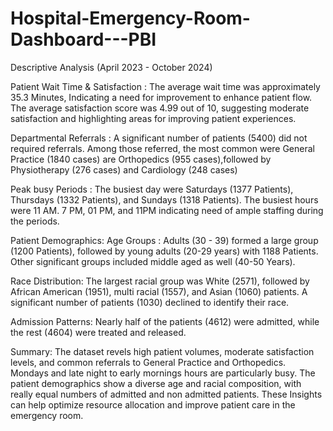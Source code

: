 # Hospital-Emergency-Room-Dashboard---PBI

Descriptive Analysis
(April 2023 - October 2024)

Patient Wait Time & Satisfaction :
The average wait time was approximately 35.3 Minutes, Indicating a need for improvement to enhance patient flow. The average satisfaction score was 4.99 out of 10, 
suggesting moderate satisfaction and highlighting areas for improving patient experiences.

Departmental Referrals :
A significant number of patients (5400) did not required referrals. Among those referred, the most common were General Practice (1840 cases) are Orthopedics (955 cases),followed by Physiotherapy (276 cases) and Cardiology (248 cases)

Peak busy Periods :
The busiest day were Saturdays (1377 Patients), Thursdays (1332 Patients), and Sundays (1318 Patients). The busiest hours were 11 AM. 7 PM, 01 PM, and 11PM indicating need of ample staffing during the periods.

Patient Demographics:
Age Groups : Adults (30 - 39) formed  a large group (1200 Patients), followed by young adults (20-29 years) with 1188 Patients. Other significant groups included middle aged as well (40-50 Years).

Race Distribution:
The largest racial group was White (2571), followed by African American (1951), multi racial (1557), and Asian (1060) patients. A significant number of patients (1030) declined to identify their race.

Admission Patterns:
Nearly half  of the patients (4612) were admitted, while the rest (4604) were treated and released.

Summary:
The dataset revels high patient volumes, moderate satisfaction levels, and common referrals to General Practice and Orthopedics. Mondays and late night to early mornings hours  are particularly busy. The patient demographics show a diverse age and racial composition, with really equal numbers of admitted and non admitted patients. These Insights can help optimize resource allocation and improve patient care in the emergency room.
